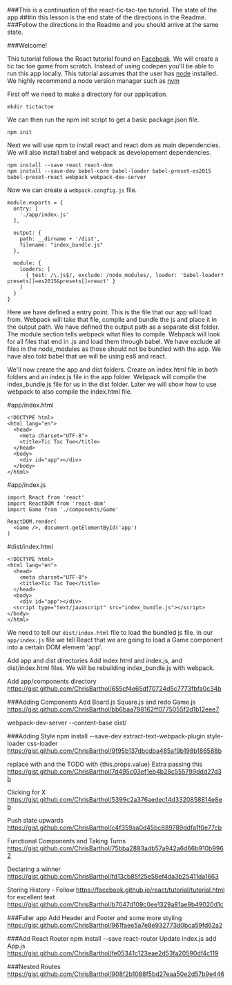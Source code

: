 ###This is a continuation of the react-tic-tac-toe tutorial. The state of the app
###in this lesson is the end state of the directions in the Readme.
###Follow the directions in the Readme and you should arrive at the same state.


###Welcome!

This tutorial follows the React tutorial found on [Facebook](https://facebook.github.io/react/tutorial/tutorial.html).
We will create a tic tac toe game from scratch.  Instead of using codepen you'll
be able to run this app locally.  This tutorial assumes that the user has [node](https://nodejs.org/en/download/)
installed.  We highly recommend a node version manager such as [nvm](https://github.com/creationix/nvm)

First off we need to make a directory for our application.

```
mkdir tictactoe
```

We can then run the npm init script to get a basic package.json file.

```
npm init
```

Next we will use npm to install react and react dom as main dependencies.  We will also
install babel and webpack as developement dependencies.

```
npm install --save react react-dom
npm install --save-dev babel-core babel-loader babel-preset-es2015 babel-preset-react webpack webpack-dev-server
```

Now we can create a `webpack.congfig.js` file.

```
module.exports = {
  entry: [
    './app/index.js'
  ],

  output: {
    path: __dirname + '/dist',
    filename: "index_bundle.js"
  },

  module: {
    loaders: [
      { test: /\.js$/, exclude: /node_modules/, loader: 'babel-loader?presets[]=es2015&presets[]=react' }
    ]
  }
}
```

Here we have defined a entry point.  This is the file that our app will load from.  Webpack will take that file,
compile and bundle the js and place it in the output path.  We have defined the output path as a separate dist
folder.  The module section tells webpack what files to compile.  Webpack will look for all files that end in
.js and load them through babel.  We have exclude all files in the node_modules as those should not be bundled
with the app.  We have also told babel that we will be using es6 and react.

We'll now create the app and dist folders.  Create an index.html file in both folders and an index.js file in
the app folder.  Webpack will compile the index_bundle.js file for us in the dist folder.  Later we will show
how to use webpack to also compile the index.html file.

#app/index.html
```
<!DOCTYPE html>
<html lang="en">
  <head>
    <meta charset="UTF-8">
    <title>Tic Tac Toe</title>
  </head>
  <body>
    <div id="app"></div>
  </body>
</html>
```
#app/index.js
```
import React from 'react'
import ReactDOM from 'react-dom'
import Game from './components/Game'

ReactDOM.render(
  <Game />, document.getElementById('app')
)
```
#dist/index.html
```
<!DOCTYPE html>
<html lang="en">
  <head>
    <meta charset="UTF-8">
    <title>Tic Tac Toe</title>
  </head>
  <body>
    <div id="app"></div>
  <script type="text/javascript" src="index_bundle.js"></script></body>
</html>
```

We need to tell our `dist/index.html` file to load the bundled js file.  In our `app/index.js`
file we tell React that we are going to load a Game component into a certain DOM
element 'app'.  



Add app and dist directories
Add index.html and index.js, and dist/index.html files.  We will be rebuilding index_bundle.js with webpack.

Add app/components directory
https://gist.github.com/ChrisBarthol/655cf4e65df70724d5c7773fbfa0c34b


###Adding Components
Add Board.js Square.js and redo Game.js
https://gist.github.com/ChrisBarthol/bb6baa798162ff0775055f2d1b12eee7

webpack-dev-server --content-base dist/

###Adding Style
npm install --save-dev extract-text-webpack-plugin style-loader css-loader
https://gist.github.com/ChrisBarthol/9f95b137dbcdba485af9b198b186588b


replace <Square /> with <Square value={i} />
and the TODO with {this.props.value}
Extra passing this
https://gist.github.com/ChrisBarthol/7d495c03ef1eb4b28c555799ddd27d3b

Clicking for X
https://gist.github.com/ChrisBarthol/5399c2a376aedec14d3320858814e8eb

Push state upwards
https://gist.github.com/ChrisBarthol/c4f359aa0d45bc889789ddfa1f0e77cb

Functional Components and Taking Turns
https://gist.github.com/ChrisBarthol/75bba2883adb57a942a6d66b910b9962

Declaring a winner
https://gist.github.com/ChrisBarthol/fd13cb85f25e58ef4da3b25411da1663

Storing History - Follow https://facebook.github.io/react/tutorial/tutorial.html for excellent text
https://gist.github.com/ChrisBarthol/b7047d109c0ee1329a81ae9b49020d1c


###Fuller app
Add Header and Footer and some more styling
https://gist.github.com/ChrisBarthol/961faee5a7e8e932773d0bca59fd62a2


###Add React Router
npm install --save react-router
Update index.js
add App.js
https://gist.github.com/ChrisBarthol/fe05341c123eae2d53fa20590df4c119

###Nested Routes
https://gist.github.com/ChrisBarthol/908f2b1088f5bd27eaa50e2d57b9e446

